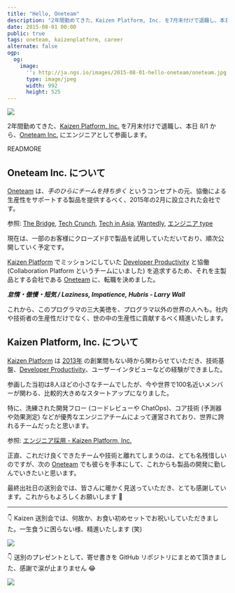 ```yaml
---
title: "Hello, Oneteam"
description: "2年間勤めてきた、Kaizen Platform, Inc. を7月末付けで退職し、本日 8/1 から、Oneteam Inc. に参画します。"
date: 2015-08-01 00:00
public: true
tags: oneteam, kaizenplatform, career
alternate: false
ogp:
  og:
    image:
      '': http://ja.ngs.io/images/2015-08-01-hello-oneteam/oneteam.jpg
      type: image/jpeg
      width: 992
      height: 525
---
```


![](2015-08-01-hello-oneteam/oneteam.jpg)

2年間勤めてきた、[Kaizen Platform, Inc.] を7月末付けで退職し、本日 8/1 から、[Oneteam Inc.] にエンジニアとして参画します。

READMORE

Oneteam Inc. について
----------------------

[Oneteam] は、_手のひらにチームを持ち歩く_ というコンセプトの元、協働による生産性をサポートする製品を提供するべく、2015年の2月に設立された会社です。

参照: [The Bridge](http://thebridge.jp/2015/05/oneteam-raised-60m-yen-from-cav), [Tech Crunch](http://jp.techcrunch.com/2015/05/15/jp150514_oneteam/), [Tech in Asia](https://www.techinasia.com/japan-oneteam-seed-funding/), [Wantedly](https://www.wantedly.com/companies/oneteam), [エンジニア type](http://engineer.typemag.jp/article/oneteam_neo)

現在は、一部のお客様にクローズドβで製品を試用していただいており、順次公開していく予定です。

[Kaizen Platform] でミッションにしていた [Developer Productivity] と協働 (Collaboration Platform というチームにいました) を追求するため、それを主製品とする会社である [Oneteam] に、転職を決めました。


**_怠惰・傲慢・短気 / Laziness, Impatience, Hubris - Larry Wall_**

これから、このプログラマの三大美徳を、プログラマ以外の世界の人へも。社内や技術者の生産性だけでなく、世の中の生産性に貢献するべく精進いたします。

Kaizen Platform, Inc. について
------------------------------

[Kaizen Platform] は [2013年] の創業間もない時から関わらせていただき、技術基盤、[Developer Productivity]、ユーザーインタビューなどの経験ができました。

参画した当初は8人ほどの小さなチームでしたが、今や世界で100名近いメンバーが関わる、比較的大きめなスタートアップになりました。

特に、洗練された開発フロー (コードレビューや ChatOps)、コア技術 (予測器や効果測定) などが優秀なエンジニアチームによって運営されており、世界に誇れるチームだったと思います。

参照: [エンジニア採用 - Kaizen Platform, Inc.]

正直、これだけ良くできたチームや技術と離れてしまうのは、とても名残惜しいのですが、次の [Oneteam] でも彼らを手本にして、これからも製品の開発に勤しんでいきたいと思います。

最終出社日の送別会では、皆さんに暖かく見送っていただき、とても感謝しています。これからもよろしくお願いします :bow:

----

:point_down: Kaizen 送別会では、何故か、お食い初めセットでお祝いしていただきました。一生食うに困らない様、精進いたします (笑)

![](2015-08-01-hello-oneteam/okuizome.jpg)

:point_down: 送別のプレゼントとして、寄せ書きを GitHub リポジトリにまとめて頂きました、感謝で涙が止まりません :joy:

![](2015-08-01-hello-oneteam/yosegaki.png)

[Oneteam]: https://one-team.com/
[Oneteam Inc.]: https://one-team.com/
[Kaizen Platform]: https://kaizenplatform.com/
[Kaizen Platform, Inc.]: https://kaizenplatform.com/
[2013年]: http://ja.ngs.io/2013/12/30/shokan2013/
[Developer Productivity]: /t/developer-productivity/
[CI ビルドの閲覧アプリ]: /t/ci2go/
[エンジニア採用 - Kaizen Platform, Inc.]: https://kaizenplatform.com/hiring/engineer.html
